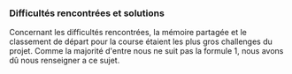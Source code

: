 ### Difficultés rencontrées et solutions

Concernant les difficultés rencontrées, la mémoire partagée et le classement de départ pour la course étaient 
les plus gros challenges du projet. Comme la majorité d'entre nous ne suit pas la formule 1, nous avons dû nous renseigner a ce sujet. 
 